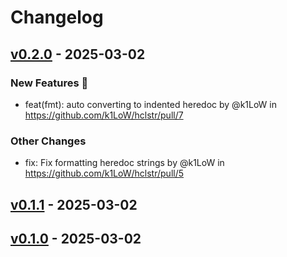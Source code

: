 # Changelog

## [v0.2.0](https://github.com/k1LoW/hclstr/compare/v0.1.1...v0.2.0) - 2025-03-02
### New Features 🎉
- feat(fmt): auto converting to indented heredoc by @k1LoW in https://github.com/k1LoW/hclstr/pull/7
### Other Changes
- fix: Fix formatting heredoc strings by @k1LoW in https://github.com/k1LoW/hclstr/pull/5

## [v0.1.1](https://github.com/k1LoW/hclstr/compare/v0.1.0...v0.1.1) - 2025-03-02

## [v0.1.0](https://github.com/k1LoW/hclstr/commits/v0.1.0) - 2025-03-02
